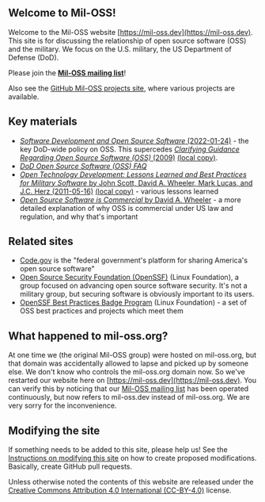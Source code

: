 ## Welcome to Mil-OSS!

Welcome to the Mil-OSS website [https://mil-oss.dev](https://mil-oss.dev).  This site is for discussing the relationship of open source software (OSS) and the military. We focus on the U.S. military, the US Department of Defense (DoD).

Please join the **[Mil-OSS mailing list](https://groups.google.com/forum/?hl=en#!forum/mil-oss)**!

Also see the [GitHub Mil-OSS projects site](https://github.com/mil-oss), where various projects are available.

## Key materials

* [*Software Development and Open Source Software* (2022-01-24)](https://dodcio.defense.gov/portals/0/documents/library/softwaredev-opensource.pdf) - the key DoD-wide policy on OSS. This supercedes [*Clarifying Guidance Regarding Open Source Software (OSS)* (2009)](https://dodcio.defense.gov/Portals/0/Documents/FOSS/2009OSS.pdf) [(local copy)](resources/2009OSS.pdf).
* [*DoD Open Source Software (OSS) FAQ*](https://dodcio.defense.gov/open-source-software-faq/)
* [*Open Technology Development: Lessons Learned and Best Practices for Military Software* by John Scott, David A. Wheeler, Mark Lucas, and J.C. Herz (2011-05-16)](https://dodcio.defense.gov/Portals/0/Documents/FOSS/OTD-lessons-learned-military-signed.pdf) [(local copy)](resources/OTD-lessons-learned-military-signed.pdf) - various lessons learned
* [*Open Source Software is Commercial* by David A. Wheeler](https://csiac.org/articles/open-source-software-is-commercial/) - a more detailed explanation of why OSS is commercial under US law and regulation, and why that's important

## Related sites

* [Code.gov](https://code.gov) is the "federal government's platform for sharing America's open source software"
* [Open Source Security Foundation (OpenSSF)](https://openssf.org/) (Linux Foundation), a group focused on advancing open source software security. It's not a military group, but securing software is obviously important to its users.
* [OpenSSF Best Practices Badge Program](https://bestpractices.coreinfrastructure.org/en) (Linux Foundation) - a set of OSS best practices and projects which meet them

## What happened to mil-oss.org?

At one time we (the original Mil-OSS group) were hosted on mil-oss.org, but that domain was accidentally allowed to lapse and picked up by someone else.  We don't know who controls the mil-oss.org domain now.  So we've restarted our website here on [https://mil-oss.dev](https://mil-oss.dev). You can verify this by noticing that our [Mil-OSS mailing list](https://groups.google.com/forum/?hl=en#!forum/mil-oss) has been operated continuously, but now refers to mil-oss.dev instead of mil-oss.org. We are very sorry for the inconvenience.

## Modifying the site

If something needs to be added to this site, please help us!
See the [Instructions on modifying this site](./modifying.md)
on how to create proposed modifications. Basically, create GitHub pull requests.

Unless otherwise noted the contents of this website are released under the [Creative Commons Attribution 4.0 International (CC-BY-4.0)](./LICENSE.html) license.
